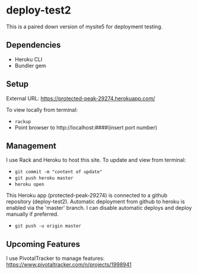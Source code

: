 # deploy-test2
This is a paired down version of mysite5 for deployment testing.  


## Dependencies
* Heroku CLI
* Bundler gem

## Setup
External URL: https://protected-peak-29274.herokuapp.com/

To view locally from terminal:
* `rackup`
* Point browser to http://localhost:####(insert port number)


## Management
I use Rack and Heroku to host this site. To update and view from terminal:
* `git commit -m "content of update"`
* `git push heroku master`
* `heroku open`

This Heroku app (protected-peak-29274) is connected to a github repository (deploy-test2). Automatic deployment from github to heroku is enabled via the 'master' branch. I can disable automatic deploys and deploy manually if preferred.
* `git push -u origin master`


## Upcoming Features
I use PivotalTracker to manage features: https://www.pivotaltracker.com/n/projects/1998941
